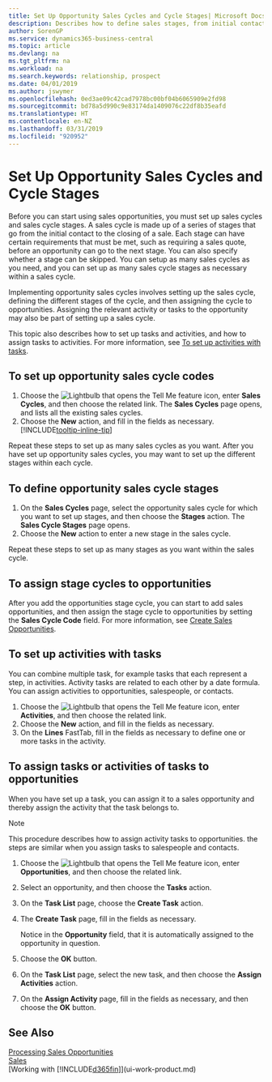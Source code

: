 ```yaml
---
title: Set Up Opportunity Sales Cycles and Cycle Stages| Microsoft Docs
description: Describes how to define sales stages, from initial contact to closing, to create a sales cycle and assign it to opportunities in Business Central.
author: SorenGP
ms.service: dynamics365-business-central
ms.topic: article
ms.devlang: na
ms.tgt_pltfrm: na
ms.workload: na
ms.search.keywords: relationship, prospect
ms.date: 04/01/2019
ms.author: jswymer
ms.openlocfilehash: 0ed3ae09c42cad7978bc00bf04b6065909e2fd98
ms.sourcegitcommit: bd78a5d990c9e83174da1409076c22df8b35eafd
ms.translationtype: HT
ms.contentlocale: en-NZ
ms.lasthandoff: 03/31/2019
ms.locfileid: "920952"
---
```

# <a name="set-up-opportunity-sales-cycles-and-cycle-stages"></a>Set Up Opportunity Sales Cycles and Cycle Stages
Before you can start using sales opportunities, you must set up sales cycles and sales cycle stages. A sales cycle is made up of a series of stages that go from the initial contact to the closing of a sale. Each stage can have certain requirements that must be met, such as requiring a sales quote, before an opportunity can go to the next stage. You can also specify whether a stage can be skipped. You can setup as many sales cycles as you need, and you can set up as many sales cycle stages as necessary within a sales cycle.

Implementing opportunity sales cycles involves setting up the sales cycle, defining the different stages of the cycle, and then assigning the cycle to opportunities. Assigning the relevant activity or tasks to the opportunity may also be part of setting up a sales cycle.

This topic also describes how to set up tasks and activities, and how to assign tasks to activities. For more information, see [To set up activities with tasks](marketing-how-setup-opportunity-sales-cycles-stages.md#to-set-up-activities-with-tasks).

## <a name="to-set-up-opportunity-sales-cycle-codes"></a>To set up opportunity sales cycle codes
1. Choose the ![Lightbulb that opens the Tell Me feature](media/ui-search/search_small.png "Tell me what you want to do") icon, enter **Sales Cycles**, and then choose the related link. The **Sales Cycles** page opens, and lists all the existing sales cycles.
2. Choose the **New** action, and fill in the fields as necessary. [!INCLUDE[tooltip-inline-tip](includes/tooltip-inline-tip_md.md)]

Repeat these steps to set up as many sales cycles as you want. After you have set up opportunity sales cycles, you may want to set up the different stages within each cycle.

## <a name="to-define-opportunity-sales-cycle-stages"></a>To define opportunity sales cycle stages
1. On the **Sales Cycles** page, select the opportunity sales cycle for which you want to set up stages, and then choose the **Stages** action. The **Sales Cycle Stages** page opens.
2. Choose the **New** action to enter a new stage in the sales cycle.

Repeat these steps to set up as many stages as you want within the sales cycle.

## <a name="to-assign-stage-cycles-to-opportunities"></a>To assign stage cycles to opportunities
After you add the opportunities stage cycle, you can start to add sales opportunities, and then assign the stage cycle to opportunities by setting the **Sales Cycle Code** field. For more information, see [Create Sales Opportunities](marketing-how-create-opportunities.md).

## <a name="to-set-up-activities-with-tasks"></a>To set up activities with tasks
You can combine multiple task, for example tasks that each represent a step, in activities. Activity tasks are related to each other by a date formula. You can assign activities to opportunities, salespeople, or contacts.

1. Choose the ![Lightbulb that opens the Tell Me feature](media/ui-search/search_small.png "Tell me what you want to do") icon, enter **Activities**, and then choose the related link.
2. Choose the **New** action, and fill in the fields as necessary.
3. On the **Lines** FastTab, fill in the fields as necessary to define one or more tasks in the activity.

## <a name="to-assign-tasks-or-activities-of-tasks-to-opportunities"></a>To assign tasks or activities of tasks to opportunities
When you have set up a task, you can assign it to a sales opportunity and thereby assign the activity that the task belongs to.

> [!NOTE]  
>   This procedure describes how to assign activity tasks to opportunities. the steps are similar when you assign tasks to salespeople and contacts.

1. Choose the ![Lightbulb that opens the Tell Me feature](media/ui-search/search_small.png "Tell me what you want to do") icon, enter **Opportunities**, and then choose the related link.
2. Select an opportunity, and then choose the **Tasks** action.
3. On the **Task List** page, choose the **Create Task** action.
4.  The **Create Task** page, fill in the fields as necessary.

    Notice in the **Opportunity** field, that it is automatically assigned to the opportunity in question.
5. Choose the **OK** button.
6. On the **Task List** page, select the new task, and then choose the **Assign Activities** action.
7. On the **Assign Activity** page, fill in the fields as necessary, and then choose the **OK** button.

## <a name="see-also"></a>See Also
[Processing Sales Opportunities](marketing-processing-sales-opportunities.md)  
[Sales](sales-manage-sales.md)  
[Working with [!INCLUDE[d365fin](includes/d365fin_md.md)]](ui-work-product.md)
